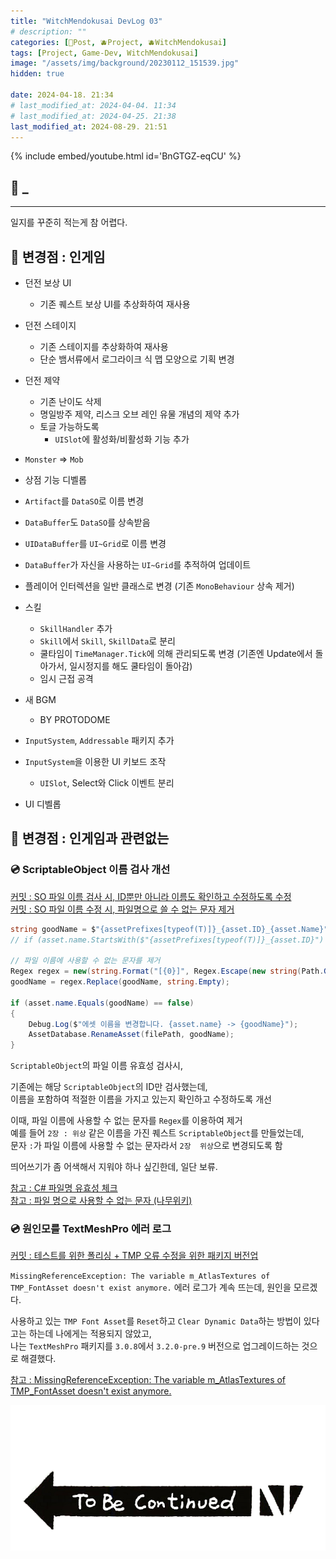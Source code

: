```yaml
---
title: "WitchMendokusai DevLog 03"
# description: ""
categories: [📀Post, 🫐Project, 🫐WitchMendokusai]
tags: [Project, Game-Dev, WitchMendokusai]
image: "/assets/img/background/20230112_151539.jpg"
hidden: true

date: 2024-04-18. 21:34
# last_modified_at: 2024-04-04. 11:34
# last_modified_at: 2024-04-25. 21:38
last_modified_at: 2024-08-29. 21:51
---
```


{% include embed/youtube.html id='BnGTGZ-eqCU' %}

## 📀 _

---

일지를 꾸준히 적는게 참 어렵다.  

## 📀 변경점 : 인게임

- 던전 보상 UI
  - 기존 퀘스트 보상 UI를 추상화하여 재사용
- 던전 스테이지
  - 기존 스테이지를 추상화하여 재사용
  - 단순 뱀서류에서 로그라이크 식 맵 모양으로 기획 변경
- 던전 제약
  - 기존 난이도 삭제
  - 명일방주 제약, 리스크 오브 레인 유물 개념의 제약 추가
  - 토글 가능하도록
    - `UISlot`에 활성화/비활성화 기능 추가

- `Monster` => `Mob`

- 상점 기능 디벨롭
- `Artifact`를 `DataSO`로 이름 변경
- `DataBuffer`도 `DataSO`를 상속받음
- `UIDataBuffer`를 `UI~Grid`로 이름 변경
- `DataBuffer`가 자신을 사용하는 `UI~Grid`를 추적하여 업데이트

- 플레이어 인터렉션을 일반 클래스로 변경 (기존 `MonoBehaviour` 상속 제거)
- 스킬
  - `SkillHandler` 추가
  - `Skill`에서 `Skill`, `SkillData`로 분리
  - 쿨타임이 `TimeManager.Tick`에 의해 관리되도록 변경 (기존엔 Update에서 돌아가서, 일시정지를 해도 쿨타임이 돌아감)
  - 임시 근접 공격

- 새 BGM
  - BY PROTODOME

- `InputSystem`, `Addressable` 패키지 추가
- `InputSystem`을 이용한 UI 키보드 조작
  - `UISlot`, Select와 Click 이벤트 분리

- UI 디벨롭

## 📀 변경점 : 인게임과 관련없는

### 💿 ScriptableObject 이름 검사 개선

[커밋 : SO 파일 이름 검사 시, ID뿐만 아니라 이름도 확인하고 수정하도록 수정](https://github.com/Mascari4615/Witch-Mendokusai/commit/cf3a8e2e2d01ab90924ee51452527b0329d63509)  
[커밋 : SO 파일 이름 수정 시, 파일명으로 쓸 수 없는 문자 제거](https://github.com/Mascari4615/Witch-Mendokusai/commit/690807aa858a0336c09d2787ab1c62c087c6d6ce)  

```cs
string goodName = $"{assetPrefixes[typeof(T)]}_{asset.ID}_{asset.Name}";
// if (asset.name.StartsWith($"{assetPrefixes[typeof(T)]}_{asset.ID}") == false)

// 파일 이름에 사용할 수 없는 문자를 제거
Regex regex = new(string.Format("[{0}]", Regex.Escape(new string(Path.GetInvalidFileNameChars()))));
goodName = regex.Replace(goodName, string.Empty);

if (asset.name.Equals(goodName) == false)
{
	Debug.Log($"에셋 이름을 변경합니다. {asset.name} -> {goodName}");
	AssetDatabase.RenameAsset(filePath, goodName);
}
```

`ScriptableObject`의 파일 이름 유효성 검사시,  

기존에는 해당 `ScriptableObject`의 ID만 검사했는데,  
이름을 포함하여 적절한 이름을 가지고 있는지 확인하고 수정하도록 개선  

이때, 파일 이름에 사용할 수 없는 문자를 `Regex`를 이용하여 제거  
예를 들어 `2장 : 위상` 같은 이름을 가진 퀘스트 `ScriptableObject`를 만들었는데,  
문자 `:`가 파일 이름에 사용할 수 없는 문자라서 `2장  위상`으로 변경되도록 함  

띄어쓰기가 좀 어색해서 지워야 하나 싶긴한데, 일단 보류.  

[참고 : C# 파일명 유효성 체크](https://findfun.tistory.com/681)  
[참고 : 파일 명으로 사용할 수 없는 문자 (나무위키)](https://namu.wiki/w/%ED%8C%8C%EC%9D%BC%20%EC%9D%B4%EB%A6%84%EC%9C%BC%EB%A1%9C%20%EC%82%AC%EC%9A%A9%ED%95%A0%20%EC%88%98%20%EC%97%86%EB%8A%94%20%EB%AC%B8%EC%9E%90)  

### 💿 원인모를 TextMeshPro 에러 로그

[커밋 : 테스트를 위한 폴리싱 + TMP 오류 수정을 위한 패키지 버전업](https://github.com/Mascari4615/Witch-Mendokusai/commit/690807aa858a0336c09d2787ab1c62c087c6d6ce)  

`MissingReferenceException: The variable m_AtlasTextures of TMP_FontAsset doesn't exist anymore.` 에러 로그가 계속 뜨는데, 원인을 모르겠다.  

사용하고 있는 `TMP Font Asset`를 `Reset`하고 `Clear Dynamic Data`하는 방법이 있다고는 하는데 나에게는 적용되지 않았고,  
나는 `TextMeshPro` 패키지를 `3.0.8`에서 `3.2.0-pre.9` 버전으로 업그레이드하는 것으로 해결했다.  

[참고 : MissingReferenceException: The variable m_AtlasTextures of TMP_FontAsset doesn't exist anymore.](https://forum.unity.com/threads/missingreferenceexception-the-variable-m_atlastextures-of-tmp_fontasset-doesnt-exist-anymore.1048091/)  

![To Be Continued..](/assets/img/post/embed/ToBeContinued.png)  
